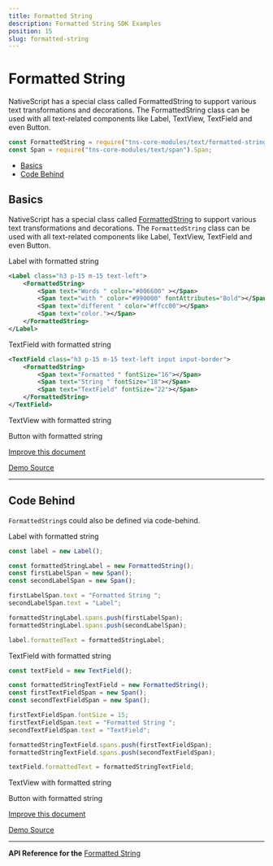 ```yaml
---
title: Formatted String
description: Formatted String SDK Examples
position: 15
slug: formatted-string
---
```


# Formatted String

NativeScript has a special class called FormattedString to support various text transformations and decorations. The FormattedString class can be used with all text-related components like Label, TextView, TextField and even Button.

```JavaScript
const FormattedString = require("tns-core-modules/text/formatted-string").FormattedString;
const Span = require("tns-core-modules/text/span").Span;
```

* [Basics](#basics)
* [Code Behind](#code-behind)

## Basics

NativeScript has a special class called [FormattedString](http://docs.nativescript.org/api-reference/classes/_text_formatted_string_.formattedstring.html) to support various text transformations and decorations. The `FormattedString` class can be used with all text-related components like Label, TextView, TextField and even Button.

Label with formatted string
```XML
<Label class="h3 p-15 m-15 text-left">
    <FormattedString>
        <Span text="Words " color="#006600" ></Span>
        <Span text="with " color="#990000" fontAttributes="Bold"></Span>
        <Span text="different " color="#ffcc00"></Span>
        <Span text="color."></Span>
    </FormattedString>
</Label>
```

TextField with formatted string
```XML
<TextField class="h3 p-15 m-15 text-left input input-border">
    <FormattedString>
        <Span text="Formatted " fontSize="16"></Span>
        <Span text="String " fontSize="18"></Span>
        <Span text="TextField" fontSize="22"></Span>
    </FormattedString>
</TextField>
```

TextView with formatted string
<snippet id="formatted-string-textview-xml"/>

Button with formatted string
<snippet id="formatted-string-button-xml"/>

[Improve this document](undefined/edit/master/app/ui/formatted-string/basics/article.md)

[Demo Source](undefined/edit/master/app/ui/formatted-string/basics)

---

## Code Behind

`FormattedString`s could also be defined via code-behind.

Label with formatted string
```JavaScript
const label = new Label();

const formattedStringLabel = new FormattedString();
const firstLabelSpan = new Span();
const secondLabelSpan = new Span();

firstLabelSpan.text = "Formatted String ";
secondLabelSpan.text = "Label";

formattedStringLabel.spans.push(firstLabelSpan);
formattedStringLabel.spans.push(secondLabelSpan);

label.formattedText = formattedStringLabel;
```

TextField with formatted string
```JavaScript
const textField = new TextField();

const formattedStringTextField = new FormattedString();
const firstTextFieldSpan = new Span();
const secondTextFieldSpan = new Span();

firstTextFieldSpan.fontSize = 15;
firstTextFieldSpan.text = "Formatted String ";
secondTextFieldSpan.text = "TextField";

formattedStringTextField.spans.push(firstTextFieldSpan);
formattedStringTextField.spans.push(secondTextFieldSpan);

textField.formattedText = formattedStringTextField;
```

TextView with formatted string
<snippet id="formatted-string-textview-code"/>

Button with formatted string
<snippet id="formatted-string-button-code"/>

[Improve this document](undefined/edit/master/app/ui/formatted-string/code-behind/article.md)

[Demo Source](undefined/edit/master/app/ui/formatted-string/code-behind)

---


**API Reference for the** [Formatted String](http://docs.nativescript.org/api-reference/modules/_text_formatted_string_.html)


